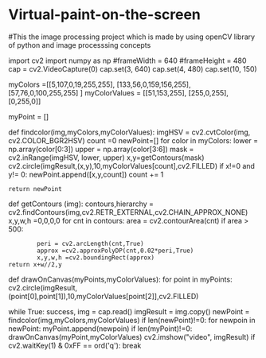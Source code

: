 # Virtual-paint-on-the-screen
#This the image processing project which is made by using openCV library of python and image processsing concepts

import cv2
import numpy as np
#frameWidth = 640
#frameHeight = 480
cap = cv2.VideoCapture(0)
cap.set(3, 640)
cap.set(4, 480)
cap.set(10, 150)

myColors =[[5,107,0,19,255,255],
           [133,56,0,159,156,255],
           [57,76,0,100,255,255]
           ]
myColorValues = [[51,153,255],
                 [255,0,255],
                 [0,255,0]]

myPoint = []

def findcolor(img,myColors,myColorValues):
    imgHSV = cv2.cvtColor(img, cv2.COLOR_BGR2HSV)
    count =0
    newPoint=[]
    for color in myColors:
        lower = np.array(color[0:3])
        upper = np.array(color[3:6])
        mask = cv2.inRange(imgHSV, lower, upper)
        x,y=getContours(mask)
        cv2.circle(imgResult,(x,y),10,myColorValues[count],cv2.FILLED)
        if x!=0 and y!= 0:
            newPoint.append([x,y,count])
        count += 1
       
    return newPoint

def getContours (img):
    contours,hierarchy = cv2.findContours(img,cv2.RETR_EXTERNAL,cv2.CHAIN_APPROX_NONE)
    x,y,w,h =0,0,0,0
    for cnt in contours:
        area = cv2.contourArea(cnt)
        if area > 500:
           
            peri = cv2.arcLength(cnt,True)
            approx =cv2.approxPolyDP(cnt,0.02*peri,True)
            x,y,w,h =cv2.boundingRect(approx)
    return x+w//2,y

def drawOnCanvas(myPoints,myColorValues):
    for point in myPoints:
        cv2.circle(imgResult,(point[0],point[1]),10,myColorValues[point[2]],cv2.FILLED)


while True:
    success, img = cap.read()
    imgResult = img.copy()
    newPoint = findcolor(img,myColors,myColorValues)
    if len(newPoint)!=0:
        for newpoin in newPoint:
            myPoint.append(newpoin)
        if len(myPoint)!=0:
            drawOnCanvas(myPoint,myColorValues)
    cv2.imshow("video", imgResult)
    if cv2.waitKey(1) & 0xFF == ord('q'):
        break

